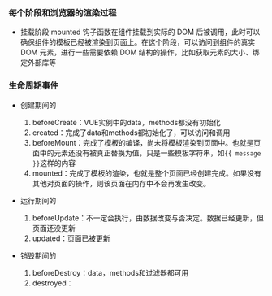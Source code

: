 ### 每个阶段和浏览器的渲染过程
 * 挂载阶段 mounted 钩子函数在组件挂载到实际的 DOM 后被调用，此时可以确保组件的模板已经被渲染到页面上。在这个阶段，可以访问到组件的真实 DOM 元素，进行一些需要依赖 DOM 结构的操作，比如获取元素的大小、绑定外部库等

### 生命周期事件
 - 创建期间的
   1. beforeCreate：VUE实例中的data，methods都没有初始化
   2. created：完成了data和methods都初始化了，可以访问和调用
   3. beforeMount：完成了模板的编译，尚未将模板渲染到页面中。也就是页面中的元素还没有被真正替换为值，只是一些模板字符串，如`{{ message }}`这样的内容
   3. mounted：完成了模板的渲染，也就是整个页面已经创建完成。如果没有其他对页面的操作，则该页面在内存中不会再发生改变。
 
 - 运行期间的
   1. beforeUpdate：不一定会执行，由数据改变与否决定。数据已经更新，但页面还没更新
   2. updated：页面已被更新
 
 - 销毁期间的
   1. beforeDestroy：data，methods和过滤器都可用
   2. destroyed：